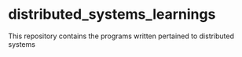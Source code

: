 # distributed_systems_learnings
This repository contains the programs written  pertained to distributed systems 
